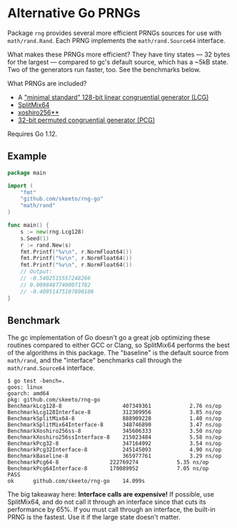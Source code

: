 # Alternative Go PRNGs

Package `rng` provides several more efficient PRNGs sources for use with
`math/rand.Rand`. Each PRNG implements the `math/rand.Source64`
interface.

What makes these PRNGs more efficient? They have tiny states — 32 bytes
for the largest — compared to gc's default source, which has a ~5kB
state. Two of the generators run faster, too. See the benchmarks below.

What PRNGs are included?

* A ["minimal standard" 128-bit linear congruential generator (LCG)][lcg128]
* [SplitMix64][sm64]
* [xoshiro256\*\*][xo]
* [32-bit permuted congruential generator (PCG)][pcg32]

[lcg128]: http://www.pcg-random.org/posts/does-it-beat-the-minimal-standard.html
[sm64]: http://xoshiro.di.unimi.it/splitmix64.c
[xo]: http://xoshiro.di.unimi.it/xoshiro256starstar.c
[pcg32]: http://www.pcg-random.org/download.html

Requires Go 1.12.

## Example

```go
package main

import (
	"fmt"
	"github.com/skeeto/rng-go"
	"math/rand"
)

func main() {
	s := new(rng.Lcg128)
	s.Seed(1)
	r := rand.New(s)
	fmt.Printf("%v\n", r.NormFloat64())
	fmt.Printf("%v\n", r.NormFloat64())
	fmt.Printf("%v\n", r.NormFloat64())
	// Output:
	// -0.5402515557248266
	// 0.00984877400071782
	// -0.40951475107890106
}
```

## Benchmark

The gc implementation of Go doesn't go a great job optimizing these
routines compared to either GCC or Clang, so SplitMix64 performs the
best of the algorithms in this package. The "baseline" is the default
source from `math/rand`, and the "interface" benchmarks call through the
`math/rand.Source64` interface.

    $ go test -bench=.
    goos: linux
    goarch: amd64
    pkg: github.com/skeeto/rng-go
    BenchmarkLcg128-8                  	407349361	         2.76 ns/op
    BenchmarkLcg128Interface-8         	312309956	         3.85 ns/op
    BenchmarkSplitMix64-8              	888909228	         1.40 ns/op
    BenchmarkSplitMix64Interface-8     	348746890	         3.47 ns/op
    BenchmarkXoshiro256ss-8            	345606333	         3.50 ns/op
    BenchmarkXoshiro256ssInterface-8   	215023484	         5.58 ns/op
    BenchmarkPcg32-8                   	347164992	         3.54 ns/op
    BenchmarkPcg32Interface-8          	245145093	         4.90 ns/op
    BenchmarkBaseline-8                	365977761	         3.29 ns/op
    BenchmarkPcg64-8            	222769274	         5.35 ns/op
    BenchmarkPcg64Interface-8   	170089952	         7.05 ns/op
    PASS
    ok  	github.com/skeeto/rng-go	14.099s

The big takeaway here: **Interface calls are expensive!** If possible,
use SplitMix64, and do not call it through an interface since that cuts
its performance by 65%. If you must call through an interface, the
built-in PRNG is the fastest. Use it if the large state doesn't matter.
